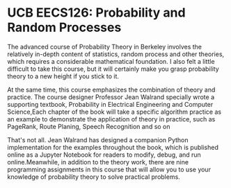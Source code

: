 # UCB EECS126: Probability and Random Processes

The advanced course of Probability Theory in Berkeley involves the relatively in-depth content of statistics, random process and other theories, which requires a considerable mathematical foundation. I also felt a little difficult to take this course, but it will certainly make you grasp probability theory to a new height if you stick to it.

At the same time, this course emphasizes the combination of theory and practice. The course designer Professor Jean Walrand specially wrote a supporting textbook, Probability in Electrical Engineering and Computer Science,Each chapter of the book will take a specific algorithm practice as an example to demonstrate the application of theory in practice, such as PageRank, Route Planing, Speech Recognition and so on

That's not all. Jean Walrand has designed a companion Python implementation for the examples throughout the book, which is published online as a Jupyter Notebook for readers to modify, debug, and run online.Meanwhile, in addition to the theory work, there are nine programming assignments in this course that will allow you to use your knowledge of probability theory to solve practical problems.
